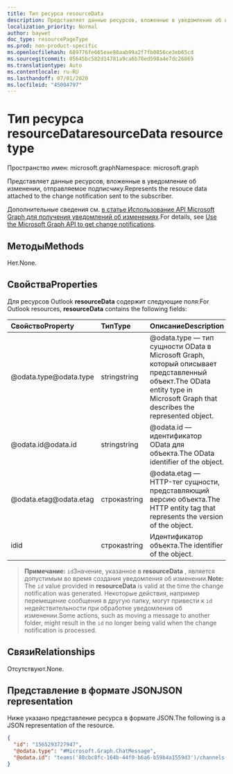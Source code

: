 ```yaml
---
title: Тип ресурса resourceData
description: Представляет данные ресурсов, вложенные в уведомление об изменении, отправляемое подписчику.
localization_priority: Normal
author: baywet
doc_type: resourcePageType
ms.prod: non-product-specific
ms.openlocfilehash: 689776fe665eae80aab99a2f7fb0856ce3eb65cd
ms.sourcegitcommit: 05645bc582d14781a9ca6b78ed598a4e7dc26869
ms.translationtype: Auto
ms.contentlocale: ru-RU
ms.lasthandoff: 07/01/2020
ms.locfileid: "45004797"
---
```

# <a name="resourcedata-resource-type"></a><span data-ttu-id="d1dea-103">Тип ресурса resourceData</span><span class="sxs-lookup"><span data-stu-id="d1dea-103">resourceData resource type</span></span>

<span data-ttu-id="d1dea-104">Пространство имен: microsoft.graph</span><span class="sxs-lookup"><span data-stu-id="d1dea-104">Namespace: microsoft.graph</span></span>

<span data-ttu-id="d1dea-105">Представляет данные ресурсов, вложенные в уведомление об изменении, отправляемое подписчику.</span><span class="sxs-lookup"><span data-stu-id="d1dea-105">Represents the resouce data attached to the change notification sent to the subscriber.</span></span>

<span data-ttu-id="d1dea-106">Дополнительные сведения см. [в статье Использование API Microsoft Graph для получения уведомлений об изменениях](webhooks.md).</span><span class="sxs-lookup"><span data-stu-id="d1dea-106">For details, see [Use the Microsoft Graph API to get change notifications](webhooks.md).</span></span>

## <a name="methods"></a><span data-ttu-id="d1dea-107">Методы</span><span class="sxs-lookup"><span data-stu-id="d1dea-107">Methods</span></span>

<span data-ttu-id="d1dea-108">Нет.</span><span class="sxs-lookup"><span data-stu-id="d1dea-108">None.</span></span>

## <a name="properties"></a><span data-ttu-id="d1dea-109">Свойства</span><span class="sxs-lookup"><span data-stu-id="d1dea-109">Properties</span></span>

<span data-ttu-id="d1dea-110">Для ресурсов Outlook **resourceData** содержит следующие поля:</span><span class="sxs-lookup"><span data-stu-id="d1dea-110">For Outlook resources, **resourceData** contains the following fields:</span></span>

| <span data-ttu-id="d1dea-111">Свойство</span><span class="sxs-lookup"><span data-stu-id="d1dea-111">Property</span></span> | <span data-ttu-id="d1dea-112">Тип</span><span class="sxs-lookup"><span data-stu-id="d1dea-112">Type</span></span> | <span data-ttu-id="d1dea-113">Описание</span><span class="sxs-lookup"><span data-stu-id="d1dea-113">Description</span></span> |
|:---------|:-----|:------------|
| <span data-ttu-id="d1dea-114">@odata.type</span><span class="sxs-lookup"><span data-stu-id="d1dea-114">@odata.type</span></span> | <span data-ttu-id="d1dea-115">string</span><span class="sxs-lookup"><span data-stu-id="d1dea-115">string</span></span> | <span data-ttu-id="d1dea-116">@odata.type — тип сущности OData в Microsoft Graph, который описывает представленный объект.</span><span class="sxs-lookup"><span data-stu-id="d1dea-116">The OData entity type in Microsoft Graph that describes the represented object.</span></span> |
| <span data-ttu-id="d1dea-117">@odata.id</span><span class="sxs-lookup"><span data-stu-id="d1dea-117">@odata.id</span></span> | <span data-ttu-id="d1dea-118">string</span><span class="sxs-lookup"><span data-stu-id="d1dea-118">string</span></span> | <span data-ttu-id="d1dea-119">@odata.id — идентификатор OData для объекта.</span><span class="sxs-lookup"><span data-stu-id="d1dea-119">The OData identifier of the object.</span></span> |
| <span data-ttu-id="d1dea-120">@odata.etag</span><span class="sxs-lookup"><span data-stu-id="d1dea-120">@odata.etag</span></span> | <span data-ttu-id="d1dea-121">строка</span><span class="sxs-lookup"><span data-stu-id="d1dea-121">string</span></span> | <span data-ttu-id="d1dea-122">@odata.etag — HTTP-тег сущности, представляющий версию объекта.</span><span class="sxs-lookup"><span data-stu-id="d1dea-122">The HTTP entity tag that represents the version of the object.</span></span> |
| <span data-ttu-id="d1dea-123">id</span><span class="sxs-lookup"><span data-stu-id="d1dea-123">id</span></span> | <span data-ttu-id="d1dea-124">строка</span><span class="sxs-lookup"><span data-stu-id="d1dea-124">string</span></span> | <span data-ttu-id="d1dea-125">Идентификатор объекта.</span><span class="sxs-lookup"><span data-stu-id="d1dea-125">The identifier of the object.</span></span> |

> <span data-ttu-id="d1dea-126">**Примечание:** `id`Значение, указанное в **resourceData** , является допустимым во время создания уведомления об изменении.</span><span class="sxs-lookup"><span data-stu-id="d1dea-126">**Note:** The `id` value provided in **resourceData** is valid at the time the change notification was generated.</span></span> <span data-ttu-id="d1dea-127">Некоторые действия, например перемещение сообщения в другую папку, могут привести к `id` недействительности при обработке уведомления об изменении.</span><span class="sxs-lookup"><span data-stu-id="d1dea-127">Some actions, such as moving a message to another folder, might result in the `id` no longer being valid when the change notification is processed.</span></span>

## <a name="relationships"></a><span data-ttu-id="d1dea-128">Связи</span><span class="sxs-lookup"><span data-stu-id="d1dea-128">Relationships</span></span>

<span data-ttu-id="d1dea-129">Отсутствуют.</span><span class="sxs-lookup"><span data-stu-id="d1dea-129">None.</span></span>

## <a name="json-representation"></a><span data-ttu-id="d1dea-130">Представление в формате JSON</span><span class="sxs-lookup"><span data-stu-id="d1dea-130">JSON representation</span></span>

<span data-ttu-id="d1dea-131">Ниже указано представление ресурса в формате JSON.</span><span class="sxs-lookup"><span data-stu-id="d1dea-131">The following is a JSON representation of the resource.</span></span>

<!-- {
  "blockType": "resource",
  "optionalProperties": [

  ],
  "@odata.type": "microsoft.graph.resourceData"
}-->

```json
{
  "id": "1565293727947",
  "@odata.type": "#Microsoft.Graph.ChatMessage",
  "@odata.id": "teams('88cbc8fc-164b-44f0-b6a6-b59b4a1559d3')/channels('19:8d9da062ec7647d4bb1976126e788b47@thread.tacv2')/messages('1565293727947')/replies('1565293727947')"
}
```

<!-- uuid: eb6c98ec-8257-4826-910e-5c603265257f
2020-05-25 14:57:30 UTC -->
<!--
{
  "type": "#page.annotation",
  "description": "change notification resource data resource",
  "keywords": "",
  "section": "documentation",
  "tocPath": "",
  "suppressions": []
}
-->
